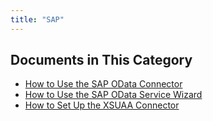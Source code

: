 ```yaml
---
title: "SAP"
---
```


## Documents in This Category

* [How to Use the SAP OData Connector](use-sap-odata-connector)
* [How to Use the SAP OData Service Wizard](use-sap-odata-service-wizard)
* [How to Set Up the XSUAA Connector](use-sap-xsuaa-connector)
